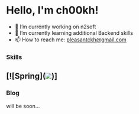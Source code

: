 # Hello, I'm ch00kh!
- 🔭 I’m currently working on n2soft
- 🌱 I’m currently learning additional Backend skills
- 📫 How to reach me: pleasantckh@gmail.com

### Skills
[![Spring](<a target="_blank"><img src="https://img.shields.io/badge/6DB33F?style=for-the-badge&logo=6DB33F&logoColor=6DB33F"/></a>)]
---
### Blog
will be soon...
